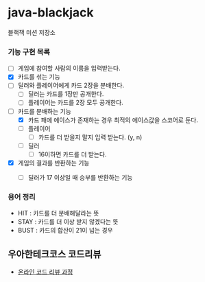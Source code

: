 # java-blackjack

블랙잭 미션 저장소

### 기능 구현 목록

- [ ] 게임에 참여할 사람의 이름을 입력받는다.
- [x] 카드를 섞는 기능
- [ ] 딜러와 플레이어에게 카드 2장을 분배한다.
  - [ ] 딜러는 카드를 1장만 공개한다.
  -	[ ] 플레이어는 카드를 2장 모두 공개한다.
- [ ] 카드를 분배하는 기능
  - [x] 카드 패에 에이스가 존재하는 경우 최적의 에이스값을 스코어로 둔다.
  - [ ] 플레이어
	- [ ] 카드를 더 받을지 말지 입력 받는다. (y, n)
  - [ ] 딜러
	- [ ] 16이하면 카드를 더 받는다.
- [x] 게임의 결과를 반환하는 기능
  - [ ] 딜러가 17 이상일 때 승부를 반환하는 기능


### 용어 정리
- HIT : 카드를 더 분배해달라는 뜻
- STAY : 카드를 더 이상 받지 않겠다는 뜻
- BUST : 카드의 합산이 21이 넘는 경우
## 우아한테크코스 코드리뷰

- [온라인 코드 리뷰 과정](https://github.com/woowacourse/woowacourse-docs/blob/master/maincourse/README.md)
